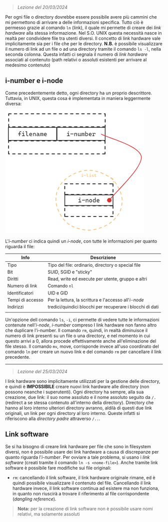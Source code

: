  > *Lezione del 20/03/2024*

Per ogni file o directory dovrebbe essere possibile avere più cammini che mi permettono di arrivare a delle informazioni specifica. Tutto ciò è permesso grazie al comando `ln` (link), il quale mi permette di creare dei *link hardware* alla stessa informazione. Nel S.O. UNIX questa necessità nasce in realtà per condividere file tra utenti diversi.
Il concetto di link hardware vale implicitamente sia per i file che per le directory.
**N.B.** è possibile visualizzare il numero di link ad un file o ad una directory tramite il comando `ls -l`, nella seconda colonna. Questa infatti ci segnala il numero di *link hardware* associati al contenuto (path relativi o assoluti esistenti per arrivare al medesimo contenuto)

## i-number e i-node
Come precedentemente detto, ogni directory ha un proprio descrittore. Tuttavia, in UNIX, questa cosa è implementata in maniera leggermente diversa:

![|](Images/Struttura%20del%20descrittore%20(i-number%20e%20i-node).png)

L'*i-number* ci indica quindi un *i-node*, con tutte le informazioni per quanto riguarda il file:

| Info             | Descrizione                                               |
| ---------------- | --------------------------------------------------------- |
| Tipo             | Tipo del file: ordinario, directory o special file        |
| Bit              | SUID, SGID e "sticky"                                     |
| Diritti          | Read, write ed execute per utente, gruppo e altri         |
| Numero di link   | Comando `nl`                                              |
| Identificatori   | UID e GID                                                 |
| Tempi di accesso | Per la lettura, la scrittura e l'accesso all'*i-node*     |
| Indirizzi        | tredici/quindici blocchi per recuperare i blocchi di dati |
|                  |                                                           |

Un'opzione dell comando `ls`, `-i`, ci permette di vedere tutte le informazioni contenute nell'*i-node*, *i-number* compreso
I link hardware non fanno altro che duplicare l'i-number.
Il comando `rm`, quindi, in realtà diminuisce il numero di link presenti su un file o una directory, e nel momento in cui questo arrivi a 0, allora procede effettivamente anche all'eliminazione del file stesso.
Il comando `mv`, move, corrisponde invece all'uso coordinato del comando `ln` per creare un nuovo link e del comando `rm` per cancellare il link precedente.

---
 > *Lezione del 25/03/2024*
 
I link hardware sono implicitamente utilizzati per la gestione delle directory, e quindi è **IMPOSSIBILE** creare nuovi link hardware alle directory (non possono neanche i superutenti).
Ogni directory ha sempre, alla sua creazione, due link: il suo nome assoluto e il nome assoluto seguito da ``/.`` (redirect a se stessa contenuto all'interno della directory).
Directory che hanno al loro interno ulteriori directory avranno, aldilà di questi due link originali, un link per ogni directory al loro interno. Queste infatti si riferiscono alla *directory padre* attraverso ``/..``.

## Link software
Se si ha bisogno di creare link hardware per file che sono in filesystem diversi, non è possibile usare dei link hardware a causa di discrepanze per quanto riguarda l'*i-number*. Per ovviare a tale problema, si usano i *link software* (creati tramite il comando ``ln -s <nome-file>``).
Anche tramite link software è possibile fare modifiche sui file originali:
- ``rm``: cancellando il link software, il link hardware originale rimane, ed è quindi possibile visualizzare il contenuto del file. Cancellando il link hardware invece, il link software continua ad esistere ma non funziona, in quanto non riuscirà a trovare il riferimento al file corrispondente (*dangling reference*).

 > **Nota:** per la creazione di link software non è possibile usare nomi relativi, ma solamente assoluti
 
